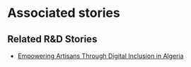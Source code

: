# Associated stories

<!-- !!DO NOT REMOVE!! start autogenerated hyperlinks -->
## Related R&D Stories
- [Empowering Artisans Through Digital Inclusion in Algeria](/RnD-Archive/stories/?doc=Explorers_DZA)
<!-- !!DO NOT REMOVE!! end autogenerated hyperlinks -->